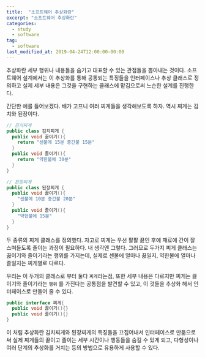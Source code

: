 ```yaml
---
title:  "소프트웨어 추상화란"
excerpt: "소프트웨어 추상화란"
categories:
  - study
  - software
tag:
  - software
last_modified_at: 2019-04-24T12:00:00-00:00
---
```

추상화란 세부 행위나 내용들을 숨기고 대표할 수 있는 관점들을 뽑아내는 것이다. 
소프트웨어 설계에서는 이 추상화를 통해 공통되는 특징들을 인터페이스나 추상 
클래스로 정의하고 실제 세부 내용은 그것을 구현하는 클래스에 맡김으로써 느슨한 설계를 진행한다.

간단한 예를 들어보겠다.
배가 고프니 여러 찌게들을 생각해보도록 하자. 역시 찌게는 김치와 된장이다.

```java
// 김치찌게
public class 김치찌게 {
  public void 끓이기(){
    return "센불에 15분 중간불 15분"
  }
  public void 졸이기(){
    return "약한불에 30분"
  }
}

// 된장찌게
public class 된장찌게 {
  public void 끓이기(){
    "센불에 10분 중간불 20분"
  }
  public void 졸이기(){
    "약한불에 15분"
  }
}
```

두 종류의 찌게 클래스를 정의했다. 자고로 찌게는 우선 팔팔 끓인 후에 재료에 간이 
잘 스며들도록 졸이는 과정이 필요하다. 내 생각엔 그렇다. 그러므로 두가지 찌게 
클래스는 끓이기와 졸이기라는 행위를 가지는데, 실제로 센불에 얼마나 끓일지, 
약한불에 얼마나 졸일지는 찌게별로 다르다. 

우리는 이 두개의 클래스로 부터 둘다 `찌게`라는점, 또한 세부 내용은 다르지만 
찌게는 끓이기와 졸이기라는 `행위` 를 가진다는 공통점을 발견할 수 있고, 이 것들을 
추상화 해서 인터페이스로 만들어 줄 수 있다. 

```java
public interface 찌게{
  public void 끓이기(){}
  public void 졸이기(){}
}
```

이 처럼 추상화란 김치찌게와 된장찌게의 특징들을 끄집어내서 인터페이스로 만듦으로써 실제 찌게들의 끓이고 졸이는 세부 시간이나 행동들을 숨길 수 있게 되고, 다형성이나 여러 단계의 추상화를 거치는 등의 방법으로 유용하게 사용할 수 있다.
